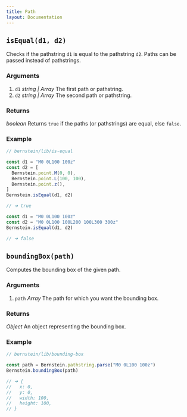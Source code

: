 ```yaml
---
title: Path
layout: Documentation
---
```


## `isEqual(d1, d2)`

Checks if the pathstring `d1` is equal to the pathstring `d2`. Paths can be passed instead of pathstrings.

### Arguments

1. `d1` *string | Array* The first path or pathstring.
2. `d2` *string | Array* The second path or pathstring.

### Returns

*boolean* Returns `true` if the paths (or pathstrings) are equal, else `false`.

### Example

```js
// bernstein/lib/is-equal

const d1 = "M0 0L100 100z"
const d2 = [
  Bernstein.point.M(0, 0),
  Bernstein.point.L(100, 100),
  Bernstein.point.z(),
]
Bernstein.isEqual(d1, d2)

// ➜ true

const d1 = "M0 0L100 100z"
const d2 = "M0 0L100 100L200 100L300 300z"
Bernstein.isEqual(d1, d2)

// ➜ false
```


## `boundingBox(path)`

Computes the bounding box of the given path.

### Arguments

1. `path` *Array* The path for which you want the bounding box.

### Returns

*Object* An object representing the bounding box.

### Example

```js
// bernstein/lib/bounding-box

const path = Bernstein.pathstring.parse("M0 0L100 100z")
Bernstein.boundingBox(path)

// ➜ {
//   x: 0,
//   y: 0,
//   width: 100,
//   height: 100,
// }
```
